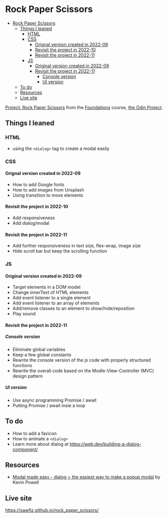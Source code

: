 # Rock Paper Scissors

- [Rock Paper Scissors](#rock-paper-scissors)
  - [Things I leaned](#things-i-leaned)
    - [HTML](#html)
    - [CSS](#css)
      - [Orignal version created in 2022-09](#orignal-version-created-in-2022-09)
      - [Revisit the project in 2022-10](#revisit-the-project-in-2022-10)
      - [Revisit the project in 2022-11](#revisit-the-project-in-2022-11)
    - [JS](#js)
      - [Original version created in 2022-09](#original-version-created-in-2022-09)
      - [Revisit the project in 2022-11](#revisit-the-project-in-2022-11-1)
        - [Console version](#console-version)
        - [UI version](#ui-version)
  - [To do](#to-do)
  - [Resources](#resources)
  - [Live site](#live-site)

[Project: Rock Paper Scissors](https://www.theodinproject.com/lessons/foundations-rock-paper-scissors) from the [Foundations](https://www.theodinproject.com/paths/foundations/courses/foundations) course, [the Odin Project](https://www.theodinproject.com/).

## Things I leaned
### HTML
- using the `<dialog>` tag to create a modal easily

### CSS
#### Orignal version created in 2022-09
- How to add Google fonts
- How to add images from Unsplash
- Using transition to move elements
#### Revisit the project in 2022-10
- Add responsiveness
- Add dialog/modal
#### Revisit the project in 2022-11
- Add further responsiveness in text size, flex-wrap, image size
- Hide scroll bar but keep the scrolling function

### JS
#### Original version created in 2022-09
- Target elements in a DOM model
- Change innerText of HTML elements
- Add event listener to a single element
- Add event listener to an array of elements
- Add/remove classes to an element to show/hide/reposition
- Play sound 
#### Revisit the project in 2022-11
##### Console version
- Eliminate global variables
- Keep a few global constants
- Rewrite the console version of the js code with properly structured functions
- Rewrite the overall code based on the Modle-View-Controller (MVC) design pattern
##### UI version
- Use async programming Promise / await
- Putting Promise / await insie a loop

## To do
- How to add a favicon
- How to animate a `<dialog>`
- Learn more about dialog at https://web.dev/building-a-dialog-component/ 

## Resources
- [Modal made easy - dialog = the easiest way to make a popup modal](https://www.youtube.com/watch?v=TAB_v6yBXIE) by Kevin Powell

## Live site
https://sawfiz.github.io/rock_paper_scissors/
